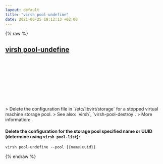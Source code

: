 ```yaml
---
layout: default
title: "virsh pool-undefine"
date: 2021-06-25 18:12:13 +02:00
---
```

{% raw %}
<h2 id="virsh-pool-undefine">
  <a href="/en/common/virsh-pool-undefine.html">virsh pool-undefine</a> <a href="#virsh-pool-undefine"><svg class="icon">
    <use href="/assets/images/unicode_sprite.svg#link" />
  </svg></a>
</h2>
> Delete the configuration file in `/etc/libvirt/storage` for a stopped virtual machine storage pool.
> See also: `virsh`, `virsh-pool-destroy`.
> More information: <https://manned.org/virsh>.

#### Delete the configuration for the storage pool specified name or UUID (determine using `virsh pool-list`):
```shell
virsh pool-undefine --pool {{name|uuid}}
```
{% endraw %}